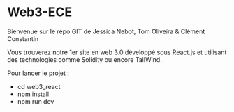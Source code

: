 # Web3-ECE

Bienvenue sur le répo GIT de Jessica Nebot, Tom Oliveira & Clément Constantin

Vous trouverez notre 1er site en web 3.0 développé sous React.js et utilisant des technologies comme Solidity ou encore TailWind.

Pour lancer le projet : 

- cd web3_react
- npm install
- npm run dev
